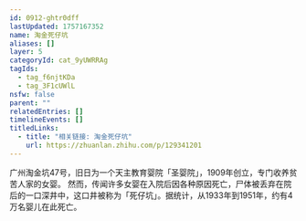 ```yaml
---
id: 0912-ghtr0dff
lastUpdated: 1757167352
name: 淘金死仔坑
aliases: []
layer: 5
categoryId: cat_9yUWRRAg
tagIds:
  - tag_f6njtKDa
  - tag_3F1cUWlL
nsfw: false
parent: ""
relatedEntries: []
timelineEvents: []
titledLinks:
  - title: "相关链接: 淘金死仔坑"
    url: https://zhuanlan.zhihu.com/p/129341201
---
```


广州淘金坑47号，旧日为一个天主教育婴院「圣婴院」，1909年创立，专门收养贫苦人家的女婴。  然而，传闻许多女婴在入院后因各种原因死亡，尸体被丢弃在院后的一口深井中，这口井被称为「死仔坑」。据统计，从1933年到1951年，约有4万名婴儿在此死亡。